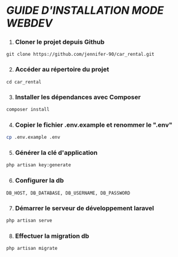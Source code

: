 
# *GUIDE D'INSTALLATION MODE WEBDEV*

1.  ### Cloner le projet depuis Github
``` 
git clone https://github.com/jennifer-90/car_rental.git
```

2. ### Accéder au répertoire du projet
``` 
cd car_rental 
```

3. ### Installer les dépendances avec Composer
```bash
composer install 
```

4. ### Copier le fichier .env.example et renommer le ".env"
```bash
cp .env.example .env
```

5. ### Générer la clé d'application
```bash
php artisan key:generate 
```

6. ### Configurer la db
``` 
DB_HOST, DB_DATABASE, DB_USERNAME, DB_PASSWORD  
```

7. ### Démarrer le serveur de développement laravel
```bash
php artisan serve 
```
8. ### Effectuer la migration db
```bash
php artisan migrate 
```

